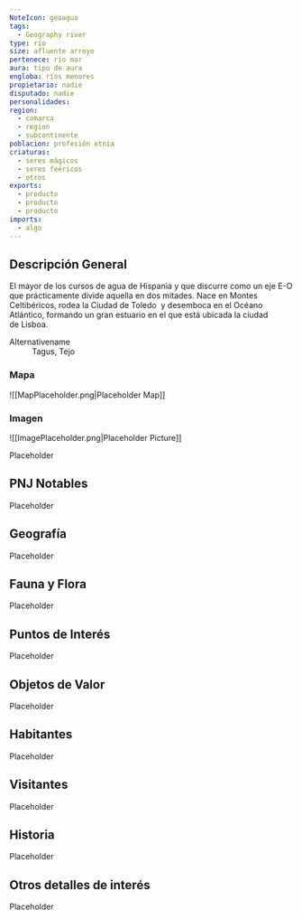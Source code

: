 ```yaml
---
NoteIcon: geoagua
tags:
  - Geography river
type: río
size: afluente arroyo
pertenece: rio mar
aura: tipo de aura
engloba: ríos menores
propietario: nadie
disputado: nadie
personalidades: 
region:
  - comarca 
  - region
  - subcontinente
poblacion: profesión etnia
criaturas:
  - seres mágicos
  - seres feéricos
  - otros
exports:
  - producto
  - producto
  - producto
imports:
  - algo
---
```






## Descripción General
 <section class="wa-section main-content"><p>El mayor de los cursos de agua de Hispania y que discurre como un eje E-O que prácticamente divide aquella en dos mitades. Nace en <span class="article-link article-explorer-link entity-link wa-link" data-article-privacy="public" data-article-id="2ea4c137-062c-4eff-806d-a2f3d6479d8f" data-template-type="location" data-article="2ea4c137-062c-4eff-806d-a2f3d6479d8f">Montes Celtibéricos</span>, rodea la <span class="article-link article-explorer-link entity-link wa-link" data-article-privacy="public" data-article-id="03e41c57-ad44-4b2a-9572-14789189ef45" data-template-type="settlement" data-article="03e41c57-ad44-4b2a-9572-14789189ef45">Ciudad de Toledo</span>  y desemboca en el Océano Atlántico, formando un gran estuario en el que está ubicada la ciudad de <span data-article-privacy="private" data-article-id="fff7e40f-24cb-4987-bc5c-626feb5750ba" data-template-type="settlement" class="private-article article-unlinked entity-link wa-link">Lisboa</span>.</p></section>  <section data-section-id="alternativename" class="wa-section public"><dl><dt>Alternativename</dt><dd>Tagus, Tejo</dd></dl></section>   

### Mapa
![[MapPlaceholder.png|Placeholder Map]]

### Imagen
![[ImagePlaceholder.png|Placeholder Picture]]

Placeholder

## PNJ Notables
Placeholder

## Geografía
Placeholder

## Fauna y Flora
Placeholder

## Puntos de Interés
Placeholder

## Objetos de Valor
Placeholder

## Habitantes
Placeholder

## Visitantes
Placeholder

## Historia
Placeholder

## Otros detalles de interés
Placeholder

